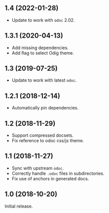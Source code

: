 ## 1.4 (2022-01-28)

 - Update to work with `odoc` 2.02.

## 1.3.1 (2020-04-13)

 - Add missing dependencies.
 - Add flag to select Odig theme.

## 1.3 (2019-07-25)

 - Update to work with latest `odoc`.

## 1.2.1 (2018-12-14)

 - Automatically pin dependencies.

## 1.2 (2018-11-29)

 - Support compressed docsets.
 - Fix reference to odoc css/js theme.

## 1.1 (2018-11-27)

 - Sync with upstream `odoc`.
 - Correctly handle `.odoc` files in subdirectories.
 - Fix use of anchors in generated docs.

## 1.0 (2018-10-20)

Initial release.
